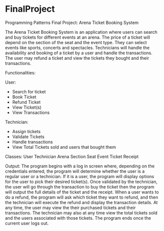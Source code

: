 # FinalProject

Programming Patterns Final Project: Arena Ticket Booking System

The Arena Ticket Booking System is an application where users can search and buy tickets for different events at an
arena. The price of a ticket will depend on the section of the seat and the event type. They can select events like
sports, concerts and spectacles. Technicians will handle the availability and booking of a ticket by a user and handle
the transactions. The user may refund a ticket and view the tickets they bought and their transactions.

Functionalities:

User:

- Search for ticket
- Book Ticket
- Refund Ticket
- View Ticket(s)
- View Transactions

Technician:

- Assign tickets
- Validate Tickets
- Handle transactions
- View Total Tickets sold and users that bought them

Classes:
User
Technician
Arena
Section
Seat
Event
Ticket
Receipt

Output:
The program begins with a log in screen where, depending on the credentials entered, the program will determine whether
the user is a regular user or a technician.
If it is a user, the program will display options for the user to pick their desired ticket(s). Once validated by the
technician, the user will go through the transaction to buy the ticket then the program will output the full details of
the ticket and the receipt.
When a user wants to do a refund, the program will ask which ticket they want to refund, and then the technician will
execute the refund and display the transaction details.
At any time, the user may view the their purchased tickets and their transactions. The technician may also at any time
view the total tickets sold and the users associated with those tickets.
The program ends once the current user logs out.
